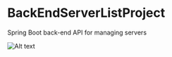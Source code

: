 # BackEndServerListProject

Spring Boot back-end API for managing servers 

![Alt text](image/server1.jpg "Optional title")
